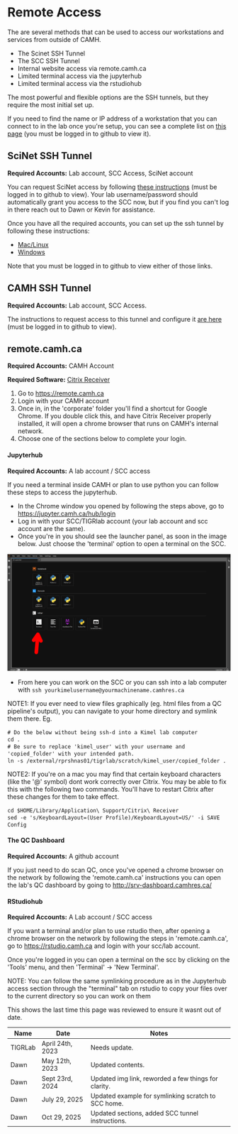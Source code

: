 # Remote Access

The are several methods that can be used to access our workstations and services from outside of CAMH.

- The Scinet SSH Tunnel
- The SCC SSH Tunnel
- Internal website access via remote.camh.ca
- Limited terminal access via the jupyterhub
- Limited terminal access via the rstudiohub

The most powerful and flexible options are the SSH tunnels, but they require the most initial set up.

If you need to find the name or IP address of a workstation that you can connect to in the lab once you're setup, you can see a complete list on [this page](https://github.com/TIGRLab/admin/wiki/IP-Addresses) (you must be logged in to github to view it).

## SciNet SSH Tunnel

**Required Accounts:** Lab account, SCC Access, SciNet account

You can request SciNet access by following [these instructions](https://github.com/TIGRLab/admin/wiki/Setting-Up-Lab-Access#getting-scinet-access) (must be logged in to github to view). Your lab username/password should automatically grant you access to the SCC now, but if you find you can't log in there reach out to Dawn or Kevin for assistance.

Once you have all the required accounts, you can set up the ssh tunnel by following these instructions:

  - [Mac/Linux](https://github.com/TIGRLab/admin/wiki/SciNet)
  - [Windows](https://github.com/TIGRLab/admin/wiki/Windows-MobaXTerm)

Note that you must be logged in to github to view either of those links.

## CAMH SSH Tunnel

**Required Accounts:** Lab account, SCC Access.

The instructions to request access to this tunnel and configure it [are here](https://github.com/TIGRLab/admin/blob/master/pdfs/Accessing%20the%20SCC%20with%20MobaXterm%20using%20a%20Jump%20Host%20-%20Short%20Version%20(No%20screenshots)%20-%20Enrollment%20Email%20version.pdf) (must be logged in to github to view).

## remote.camh.ca

**Required Accounts:** CAMH Account

**Required Software:** [Citrix Receiver](https://www.citrix.com/products/receiver/)

1. Go to https://remote.camh.ca
2. Login with your CAMH account
3. Once in, in the 'corporate' folder you'll find a shortcut for Google Chrome. If you double click this, and have Citrix Receiver properly installed, it will open a chrome browser that runs on CAMH's internal network.
4. Choose one of the sections below to complete your login.

#### Jupyterhub

**Required Accounts:** A lab account / SCC access

If you need a terminal inside CAMH or plan to use python you can follow these steps to access the jupyterhub.

- In the Chrome window you opened by following the steps above, go to https://jupyter.camh.ca/hub/login
- Log in with your SCC/TIGRlab account (your lab account and scc account are the same).
- Once you're in you should see the launcher panel, as soon in the image below. Just choose the 'terminal' option to open a terminal on the SCC.

![](../_images/jupyter_terminal.png)

- From here you can work on the SCC or you can ssh into a lab computer with `ssh yourkimelusername@yourmachinename.camhres.ca`

NOTE1: If you ever need to view files graphically (eg. html files from a QC pipeline's output), you can navigate to your home directory and symlink them there.
Eg.

```
# Do the below without being ssh-d into a Kimel lab computer
cd .
# Be sure to replace 'kimel_user' with your username and 'copied_folder' with your intended path.
ln -s /external/rprshnas01/tigrlab/scratch/kimel_user/copied_folder .
```

NOTE2: If you're on a mac you may find that certain keyboard characters (like the '@' symbol) dont work correctly over Citrix. You may be able to fix this with the following two commands. You'll have to restart Citrix after these changes for them to take effect.

```
cd $HOME/Library/Application\ Support/Citrix\ Receiver
sed -e 's/KeyboardLayout=(User Profile)/KeyboardLayout=US/' -i SAVE Config
```

#### The QC Dashboard

**Required Accounts:** A github account

If you just need to do scan QC, once you've opened a chrome browser on the network by following the 'remote.camh.ca' instructions you can open the lab's QC dashboard by going to http://srv-dashboard.camhres.ca/

#### RStudiohub

**Required Accounts:** A Lab account / SCC access

If you want a terminal and/or plan to use rstudio then, after opening a chrome browser on the network by following the steps in 'remote.camh.ca', go to https://rstudio.camh.ca and login with your scc/lab account.

Once you're logged in you can open a terminal on the scc by clicking on the 'Tools' menu, and then 'Terminal' -> 'New Terminal'.

NOTE: You can follow the same symlinking procedure as in the Jupyterhub access section through the "terminal" tab on rstudio to copy your files over to the current directory so you can work on them

<!-- sign-off-sheet:start -->
<!-- sign-off-cadence:1 year -->
This shows the last time this page was reviewed to ensure it wasnt out of date.

| Name | Date | Notes |
|------|------|-------|
| TIGRLab | April 24th, 2023 | Needs update. |
| Dawn | May 12th, 2023 | Updated contents. |
| Dawn | Sept 23rd, 2024 | Updated img link, reworded a few things for clarity. |
| Dawn | July 29, 2025 | Updated example for symlinking scratch to SCC home. |
| Dawn | Oct 29, 2025 | Updated sections, added SCC tunnel instructions. |
<!-- sign-off-sheet:end -->
